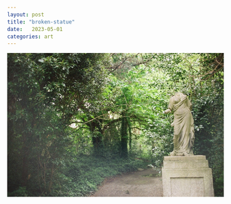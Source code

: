 ```yaml
---
layout: post
title: "broken-statue"
date:   2023-05-01
categories: art
---
```


![broken-statue](/img/arts/nikon-fm/batch-2-colour/broken-statue.jpg)
